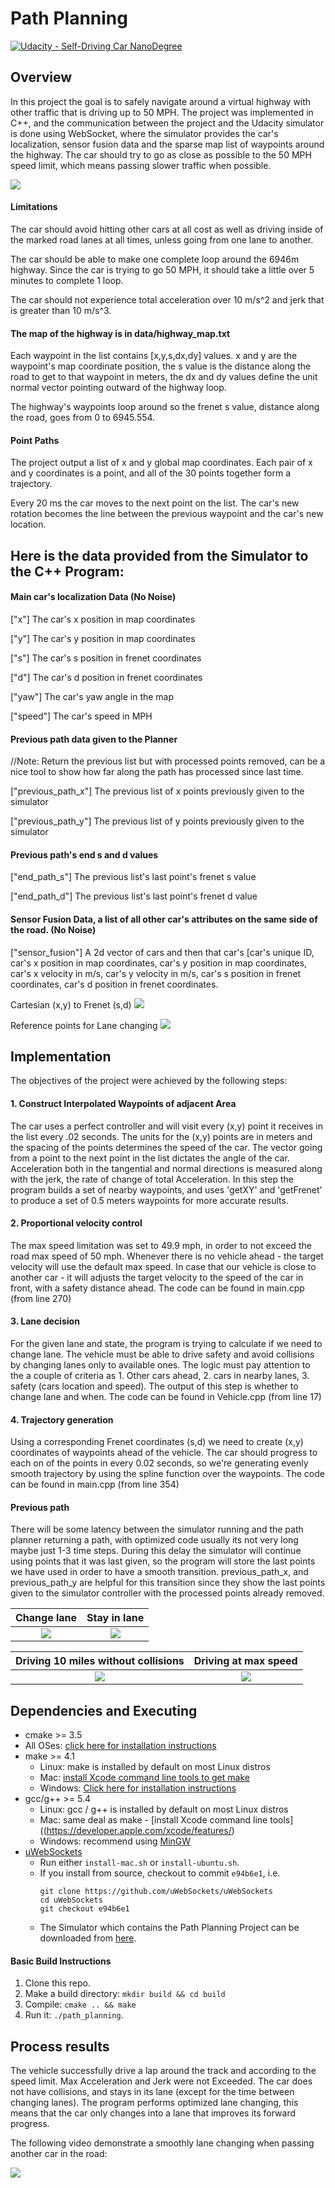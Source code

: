 # Path Planning

[![Udacity - Self-Driving Car NanoDegree](https://s3.amazonaws.com/udacity-sdc/github/shield-carnd.svg)](http://www.udacity.com/drive)

Overview
---

In this project the goal is to safely navigate around a virtual highway with other traffic that is driving up to 50 MPH. The project was implemented in C++, and the communication between the project and the Udacity simulator is done using WebSocket, where the simulator provides the car's localization, sensor fusion data and the sparse map list of waypoints around the highway. The car should try to go as close as possible to the 50 MPH speed limit, which means passing slower traffic when possible.

![]( https://github.com/shmulik-willinger/path_planning/blob/master/readme_img/path_planing.jpg?raw=true)


#### Limitations
The car should avoid hitting other cars at all cost as well as driving inside of the marked road lanes at all times, unless going from one lane to another.

The car should be able to make one complete loop around the 6946m highway. Since the car is trying to go 50 MPH, it should take a little over 5 minutes to complete 1 loop.

The car should not experience total acceleration over 10 m/s^2 and jerk that is greater than 10 m/s^3.


#### The map of the highway is in data/highway_map.txt
Each waypoint in the list contains  [x,y,s,dx,dy] values. x and y are the waypoint's map coordinate position, the s value is the distance along the road to get to that waypoint in meters, the dx and dy values define the unit normal vector pointing outward of the highway loop.

The highway's waypoints loop around so the frenet s value, distance along the road, goes from 0 to 6945.554.


#### Point Paths
The project output a list of x and y global map coordinates. Each pair of x and y coordinates is a point, and all of the 30 points together form a trajectory.

Every 20 ms the car moves to the next point on the list. The car's new rotation becomes the line between the previous waypoint and the car's new location.


## Here is the data provided from the Simulator to the C++ Program:

#### Main car's localization Data (No Noise)

["x"] The car's x position in map coordinates

["y"] The car's y position in map coordinates

["s"] The car's s position in frenet coordinates

["d"] The car's d position in frenet coordinates

["yaw"] The car's yaw angle in the map

["speed"] The car's speed in MPH

#### Previous path data given to the Planner

//Note: Return the previous list but with processed points removed, can be a nice tool to show how far along
the path has processed since last time.

["previous_path_x"] The previous list of x points previously given to the simulator

["previous_path_y"] The previous list of y points previously given to the simulator

#### Previous path's end s and d values

["end_path_s"] The previous list's last point's frenet s value

["end_path_d"] The previous list's last point's frenet d value

#### Sensor Fusion Data, a list of all other car's attributes on the same side of the road. (No Noise)

["sensor_fusion"] A 2d vector of cars and then that car's [car's unique ID, car's x position in map coordinates, car's y position in map coordinates, car's x velocity in m/s, car's y velocity in m/s, car's s position in frenet coordinates, car's d position in frenet coordinates.


Cartesian (x,y) to Frenet (s,d)
![]( https://github.com/shmulik-willinger/path_planning/blob/master/readme_img/Frenet.jpg?raw=true)

Reference points for Lane changing
![]( https://github.com/shmulik-willinger/path_planning/blob/master/readme_img/lane_decision.jpg?raw=true)



## Implementation

The objectives of the project were achieved by the following steps:

#### 1. Construct Interpolated Waypoints of adjacent Area
The car uses a perfect controller and will visit every (x,y) point it receives in the list every .02 seconds. The units for the (x,y) points are in meters and the spacing of the points determines the speed of the car. The vector going from a point to the next point in the list dictates the angle of the car. Acceleration both in the tangential and normal directions is measured along with the jerk, the rate of change of total Acceleration. In this step the program builds a set of nearby waypoints, and uses 'getXY' and 'getFrenet' to produce a set of 0.5 meters waypoints for more accurate results.

#### 2. Proportional velocity control
The max speed limitation was set to 49.9 mph, in order to not exceed the road max speed of 50 mph. Whenever there is no vehicle ahead - the target velocity will use the default max speed. In case that our vehicle is close to another car - it will adjusts the target velocity to the speed of the car in front, with a safety distance ahead. The code can be found in main.cpp (from line 270)

#### 3. Lane decision
For the given lane and state, the program is trying to calculate if we need to change lane. The vehicle must be able to drive safety and avoid collisions by changing lanes only to available ones. The logic must pay attention to the a couple of criteria as 1. Other cars ahead, 2. cars in nearby lanes, 3. safety (cars location and speed).
The output of this step is whether to change lane and when. The code can be found in Vehicle.cpp (from line 17)

#### 4. Trajectory generation
Using a corresponding Frenet coordinates (s,d) we need to create (x,y) coordinates of waypoints ahead of the vehicle. The car should progress to each on of the points in every 0.02 seconds, so we're generating evenly smooth trajectory by using the spline function over the waypoints. The code can be found in main.cpp (from line 354)

#### Previous path
There will be some latency between the simulator running and the path planner returning a path, with optimized code usually its not very long maybe just 1-3 time steps. During this delay the simulator will continue using points that it was last given, so the program will store the last points we have used in order to have a smooth transition. previous_path_x, and previous_path_y are helpful for this transition since they show the last points given to the simulator controller with the processed points already removed.


Change lane              |  Stay in lane
:---------------------:|:---------------------:
![]( https://github.com/shmulik-willinger/path_planning/blob/master/readme_img/change_lane.jpg?raw=true)  |  ![]( https://github.com/shmulik-willinger/path_planning/blob/master/readme_img/keep_lane.jpg?raw=true)

Driving 10 miles without collisions  |  Driving at max speed
:---------------------:|:---------------------:
![](https://github.com/shmulik-willinger/path_planning/blob/master/readme_img/10_miles.jpg?raw=true)  |  ![]( https://github.com/shmulik-willinger/path_planning/blob/master/readme_img/max_speed.jpg?raw=true)


Dependencies and Executing
---

* cmake >= 3.5
 * All OSes: [click here for installation instructions](https://cmake.org/install/)
* make >= 4.1
  * Linux: make is installed by default on most Linux distros
  * Mac: [install Xcode command line tools to get make](https://developer.apple.com/xcode/features/)
  * Windows: [Click here for installation instructions](http://gnuwin32.sourceforge.net/packages/make.htm)
* gcc/g++ >= 5.4
  * Linux: gcc / g++ is installed by default on most Linux distros
  * Mac: same deal as make - [install Xcode command line tools]((https://developer.apple.com/xcode/features/)
  * Windows: recommend using [MinGW](http://www.mingw.org/)
* [uWebSockets](https://github.com/uWebSockets/uWebSockets)
  * Run either `install-mac.sh` or `install-ubuntu.sh`.
  * If you install from source, checkout to commit `e94b6e1`, i.e.
    ```
    git clone https://github.com/uWebSockets/uWebSockets
    cd uWebSockets
    git checkout e94b6e1
    ```
  * The Simulator which contains the Path Planning Project can be downloaded from [here](https://github.com/udacity/self-driving-car-sim/releases).

#### Basic Build Instructions

1. Clone this repo.
2. Make a build directory: `mkdir build && cd build`
3. Compile: `cmake .. && make`
4. Run it: `./path_planning`.



Process results
---
The vehicle successfully drive a lap around the track and according to the speed limit. Max Acceleration and Jerk were not Exceeded. The car does not have collisions, and stays in its lane (except for the time between changing lanes). The program performs optimized lane changing, this means that the car only changes into a lane that improves its forward progress.

The following video demonstrate a smoothly lane changing when passing another car in the road:

![]( https://github.com/shmulik-willinger/path_planning/blob/master/readme_img/change_lanes.gif?raw=true)
